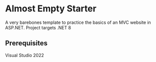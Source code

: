 # Almost Empty Starter
A very barebones template to practice the basics of an MVC website in ASP.NET. Project targets .NET 8

## Prerequisites
Visual Studio 2022
